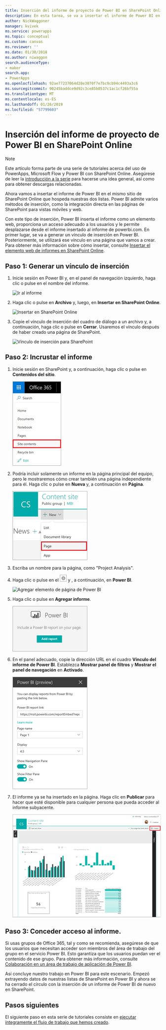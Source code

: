 ```yaml
---
title: Inserción del informe de proyecto de Power BI en SharePoint Online | Microsoft Docs
description: En esta tarea, se va a insertar el informe de Power BI en el mismo sitio de SharePoint Online que hospeda nuestras dos listas.
author: NickWaggoner
manager: kvivek
ms.service: powerapps
ms.topic: conceptual
ms.custom: canvas
ms.reviewer: ''
ms.date: 01/30/2018
ms.author: niwaggon
search.audienceType:
- maker
search.app:
- PowerApps
ms.openlocfilehash: 92ae77237064d28e3070f7e7bc9cb94c4493a3c6
ms.sourcegitcommit: 90245baddce9d92c3ce85b0537c1ac1cf26bf55a
ms.translationtype: MT
ms.contentlocale: es-ES
ms.lasthandoff: 01/26/2019
ms.locfileid: "57799603"
---
```

# <a name="embed-the-power-bi-project-report-in-sharepoint-online"></a>Inserción del informe de proyecto de Power BI en SharePoint Online
> [!NOTE]
> Este artículo forma parte de una serie de tutoriales acerca del uso de PowerApps, Microsoft Flow y Power BI con SharePoint Online. Asegúrese de leer la [introducción a la serie](sharepoint-scenario-intro.md) para hacerse una idea general, así como para obtener descargas relacionadas.

Ahora vamos a insertar el informe de Power BI en el mismo sitio de SharePoint Online que hospeda nuestras dos listas. Power BI admite varios métodos de inserción, como la integración directa en las páginas de SharePoint para vistas móviles y web.

Con este tipo de inserción, Power BI inserta el informe como un elemento web, proporciona un acceso adecuado a los usuarios y le permite desplazarse desde el informe insertado al informe de powerbi.com. En primer lugar, se va a generar un vínculo de inserción en Power BI. Posteriormente, se utilizará ese vínculo en una página que vamos a crear. Para obtener más información sobre cómo insertar, consulte [Insertar el elemento web de informes en SharePoint Online](https://docs.microsoft.com/power-bi/service-embed-report-spo).

## <a name="step-1-generate-an-embed-link"></a>Paso 1: Generar un vínculo de inserción
1. Inicie sesión en Power BI y, en el panel de navegación izquierdo, haga clic o pulse en el nombre del informe.
   
    ![Ir al informe](./media/sharepoint-scenario-embed-report/08-01-01-reports.png)
2. Haga clic o pulse en **Archivo** y, luego, en **Insertar en SharePoint Online**.
   
    ![Insertar en SharePoint Online](./media/sharepoint-scenario-embed-report/08-01-02-embed-spo.png)
3. Copie el vínculo de inserción del cuadro de diálogo a un archivo y, a continuación, haga clic o pulse en **Cerrar**. Usaremos el vínculo después de haber creado una página de SharePoint.
   
    ![Vínculo de inserción para SharePoint](./media/sharepoint-scenario-embed-report/08-01-03-embed-url.png)

## <a name="step-2-embed-the-report"></a>Paso 2: Incrustar el informe
1. Inicie sesión en SharePoint y, a continuación, haga clic o pulse en **Contenidos del sitio**.
   
    ![Contenidos del sitio de SharePoint](./media/sharepoint-scenario-embed-report/08-01-04-site-contents.png)
2. Podría incluir solamente un informe en la página principal del equipo, pero le mostraremos cómo crear también una página independiente para él. Haga clic o pulse en **Nueva** y, a continuación en **Página**.
   
    ![Nueva página de SharePoint](./media/sharepoint-scenario-embed-report/08-01-05-new-page.png)
3. Escriba un nombre para la página, como "Project Analysis".
4. Haga clic o pulse en el ![icono con el signo más](./media/sharepoint-scenario-embed-report/icon-plus.png) y , a continuación, en **Power BI**.
   
    ![Agregar elemento de página de Power BI](./media/sharepoint-scenario-embed-report/08-01-06-add-page-part.png)
5. Haga clic o pulse en **Agregar informe**.
   
    ![Agregar informe](./media/sharepoint-scenario-embed-report/08-01-07-add-report.png)
6. En el panel adecuado, copie la dirección URL en el cuadro **Vínculo del informe de Power BI**. Establezca **Mostrar panel de filtros** y **Mostrar el panel de navegación** en **Activado**.
   
    ![Configuración de informe](./media/sharepoint-scenario-embed-report/08-01-08-report-settings.png)
7. El informe ya se ha insertado en la página. Haga clic en **Publicar** para hacer que esté disponible para cualquier persona que pueda acceder al informe subyacente.
   
    ![Inserción de informe completada](./media/sharepoint-scenario-embed-report/08-01-09-report-complete.png)

## <a name="step-3-grant-access-to-the-report"></a>Paso 3: Conceder acceso al informe.
Si usas grupos de Office 365, tal y como se recomienda, asegúrese de que los usuarios que necesitan acceder son miembros del área de trabajo del grupo en el servicio Power BI. Esto garantiza que los usuarios puedan ver el contenido de ese grupo. Para obtener más información, consulte [Colaboración en un área de trabajo de aplicación de Power BI](https://docs.microsoft.com/power-bi/service-collaborate-power-bi-workspace).

Así concluye nuestro trabajo en Power BI para este escenario. Empezó extrayendo datos de nuestras listas de SharePoint en Power BI y ahora se ha cerrado el círculo con la inserción de un informe de Power BI de nuevo en SharePoint.

## <a name="next-steps"></a>Pasos siguientes
El siguiente paso en esta serie de tutoriales consiste en [ejecutar íntegramente el flujo de trabajo que hemos creado](sharepoint-scenario-summary.md).

